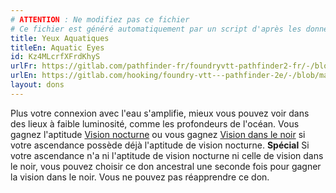 ```yaml
---
# ATTENTION : Ne modifiez pas ce fichier
# Ce fichier est généré automatiquement par un script d'après les données du module Foundry VTT officiel et de sa traduction
title: Yeux Aquatiques
titleEn: Aquatic Eyes
id: Kz4MLcrfXFrdKhyS
urlFr: https://gitlab.com/pathfinder-fr/foundryvtt-pathfinder2-fr/-/blob/master/data/feats/Kz4MLcrfXFrdKhyS.htm
urlEn: https://gitlab.com/hooking/foundry-vtt---pathfinder-2e/-/blob/master/packs/data/feats.db/aquatic-eyes.json
layout: dons
---
```

Plus votre connexion avec l'eau s'amplifie, mieux vous pouvez voir dans des lieux à faible luminosité, comme les profondeurs de l'océan. Vous gagnez l'aptitude [Vision nocturne](../capacités-ascendances/vision-nocturne.md) ou vous gagnez [Vision dans le noir](../capacités-ascendances/vision-dans-le-noir.md) si votre ascendance possède déjà l'aptitude de vision nocturne.
**Spécial** Si votre ascendance n'a ni l'aptitude de vision nocturne ni celle de vision dans le noir, vous pouvez choisir ce don ancestral une seconde fois pour gagner la vision dans le noir. Vous ne pouvez pas réapprendre ce don.
